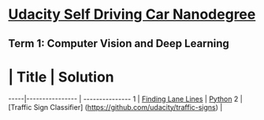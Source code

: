 # [Udacity Self Driving Car Nanodegree](https://www.udacity.com/drive)


## Term 1:  Computer Vision and Deep Learning

  #  | Title           |  Solution
-----|---------------- | --------------- 
1 | [Finding Lane Lines](https://github.com/udacity/CarND-LaneLines-P1) | [Python](P1_Find_Lane_Lines/P1.ipynb)
2 | [Traffic Sign Classifier] (https://github.com/udacity/traffic-signs) |
